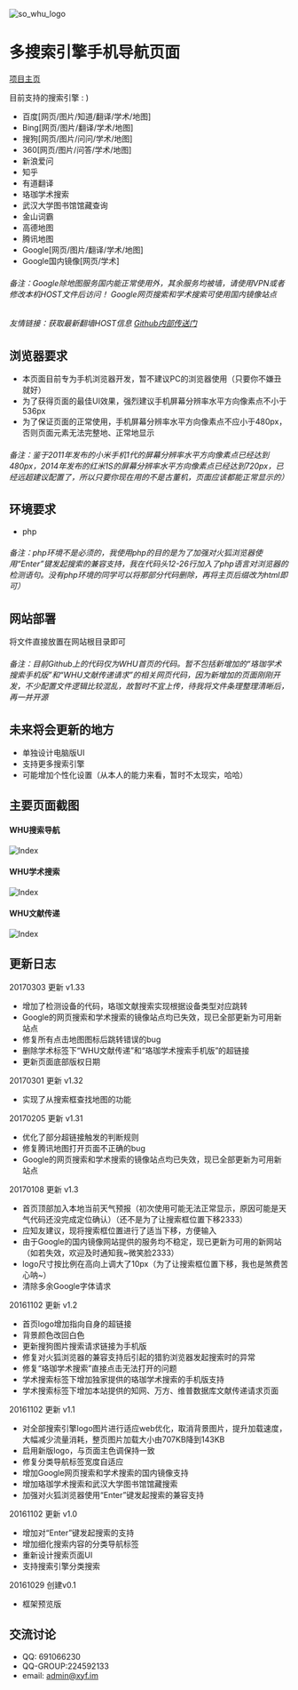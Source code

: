 ![so_whu_logo](/img/logo.png)

多搜索引擎手机导航页面
=========================

[项目主页](https://so.whu.link)

目前支持的搜索引擎 : )

- 百度[网页/图片/知道/翻译/学术/地图]
- Bing[网页/图片/翻译/学术/地图]
- 搜狗[网页/图片/问问/学术/地图]
- 360[网页/图片/问答/学术/地图]
- 新浪爱问
- 知乎
- 有道翻译
- 珞珈学术搜索
- 武汉大学图书馆馆藏查询
- 金山词霸
- 高德地图
- 腾讯地图
- Google[网页/图片/翻译/学术/地图]
- Google国内镜像[网页/学术]

###### 备注：Google除地图服务国内能正常使用外，其余服务均被墙，请使用VPN或者修改本机HOST文件后访问！ Google网页搜索和学术搜索可使用国内镜像站点
###### 友情链接：获取最新翻墙HOST信息 [Github内部传送门](https://github.com/racaljk/hosts)

浏览器要求
------------
- 本页面目前专为手机浏览器开发，暂不建议PC的浏览器使用（只要你不嫌丑就好）
- 为了获得页面的最佳UI效果，强烈建议手机屏幕分辨率水平方向像素点不小于536px
- 为了保证页面的正常使用，手机屏幕分辨率水平方向像素点不应小于480px，否则页面元素无法完整地、正常地显示

###### 备注：鉴于2011年发布的小米手机1代的屏幕分辨率水平方向像素点已经达到480px，2014年发布的红米1S的屏幕分辨率水平方向像素点已经达到720px，已经远超建议配置了，所以只要你现在用的不是古董机，页面应该都能正常显示的）

环境要求
------------
- php

###### 备注：php环境不是必须的，我使用php的目的是为了加强对火狐浏览器使用“Enter”键发起搜索的兼容支持，我在代码头12-26行加入了php语言对浏览器的检测语句。没有php环境的同学可以将那部分代码删除，再将主页后缀改为html即可）

网站部署
------------
将文件直接放置在网站根目录即可

###### 备注：目前Github上的代码仅为WHU首页的代码。暂不包括新增加的“珞珈学术搜索手机版”和“WHU文献传递请求”的相关网页代码，因为新增加的页面刚刚开发，不少配置文件逻辑比较混乱，故暂时不宜上传，待我将文件条理整理清晰后，再一并开源

未来将会更新的地方
----------
- 单独设计电脑版UI
- 支持更多搜索引擎
- 可能增加个性化设置（从本人的能力来看，暂时不太现实，哈哈）

主要页面截图
-----------
#### WHU搜索导航
![Index](/img/s1.png)

#### WHU学术搜索
![Index](/img/s2.png)

#### WHU文献传递
![Index](/img/s3.png)

更新日志
-----------
20170303 更新 v1.33
- 增加了检测设备的代码，珞珈文献搜索实现根据设备类型对应跳转
- Google的网页搜索和学术搜索的镜像站点均已失效，现已全部更新为可用新站点
- 修复所有点击地图图标后跳转错误的bug
- 删除学术标签下“WHU文献传递”和“珞珈学术搜索手机版”的超链接
- 更新页面底部版权日期

20170301 更新 v1.32
- 实现了从搜索框查找地图的功能

20170205 更新 v1.31
- 优化了部分超链接触发的判断规则
- 修复腾讯地图打开页面不正确的bug
- Google的网页搜索和学术搜索的镜像站点均已失效，现已全部更新为可用新站点

20170108 更新 v1.3
- 首页顶部加入本地当前天气预报（初次使用可能无法正常显示，原因可能是天气代码还没完成定位确认）（还不是为了让搜索框位置下移2333）
- 应知友建议，现将搜索框位置进行了适当下移，方便输入
- 由于Google的国内镜像网站提供的服务均不稳定，现已更新为可用的新网站（如若失效，欢迎及时通知我~微笑脸2333）
- logo尺寸按比例在高向上调大了10px（为了让搜索框位置下移，我也是煞费苦心呐~）
- 清除多余Google字体请求

20161102 更新 v1.2
- 首页logo增加指向自身的超链接
- 背景颜色改回白色
- 更新搜狗图片搜索请求链接为手机版
- 修复对火狐浏览器的兼容支持后引起的猎豹浏览器发起搜索时的异常
- 修复“珞珈学术搜索”直接点击无法打开的问题
- 学术搜索标签下增加独家提供的珞珈学术搜索的手机版支持
- 学术搜索标签下增加本站提供的知网、万方、维普数据库文献传递请求页面

20161102 更新 v1.1
- 对全部搜索引擎logo图片进行适应web优化，取消背景图片，提升加载速度，大幅减少流量消耗，整页图片加载大小由707KB降到143KB
- 启用新版logo，与页面主色调保持一致
- 修复分类导航标签宽度自适应
- 增加Google网页搜索和学术搜索的国内镜像支持
- 增加珞珈学术搜索和武汉大学图书馆馆藏搜索
- 加强对火狐浏览器使用“Enter”键发起搜索的兼容支持

20161102 更新 v1.0
- 增加对“Enter”键发起搜索的支持 
- 增加细化搜索内容的分类导航标签 
- 重新设计搜索页面UI
- 支持搜索引擎分类搜索

20161029 创建v0.1
- 框架预览版

交流讨论
----------
- QQ: 691066230
- QQ-GROUP:224592133
- email: admin@xyf.im
